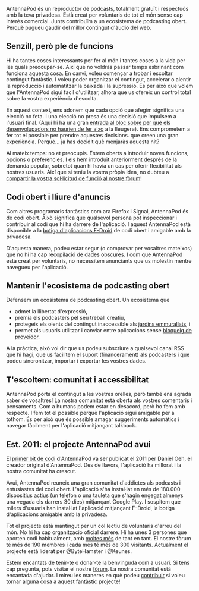 AntennaPod és un reproductor de podcasts, totalment gratuït i respectuós amb la teva privadesa. Està creat per voluntaris de tot el món sense cap interès comercial. Junts contribuïm a un ecosistema de podcasting obert. Perquè pugueu gaudir del millor contingut d'àudio del web.

## Senzill, però ple de funcions

Hi ha tantes coses interessants per fer al món i tantes coses a la vida per les quals preocupar-se. Així que no voldràs passar temps esbrinant com funciona aquesta cosa. En canvi, voleu començar a trobar i escoltar contingut fantàstic. I voleu poder organitzar el contingut, accelerar o alentir la reproducció i automatitzar la baixada i la supressió. És per això que volem que l'AntennaPod sigui fàcil d'utilitzar, alhora que us ofereix un control total sobre la vostra experiència d'escolta.

En aquest context, ens adonem que cada opció que afegim significa una elecció no feta. I una elecció no presa és una decisió que impulsem a l'usuari final. (Aquí hi ha una gran [entrada al bloc sobre per què els desenvolupadors no haurien de fer això](http://neugierig.org/software/blog/2018/07/options.html) a la lleugera). Ens comprometem a fer tot el possible per prendre aquestes decisions. que creen una gran experiència. Perquè... ja has decidit què menjaràs aquesta nit?

Al mateix temps: no et preocupis. Estem oberts a introduir noves funcions, opcions o preferències. I els hem introduït anteriorment després de la demanda popular, sobretot quan hi havia un cas per oferir flexibilitat als nostres usuaris. Així que si teniu la vostra pròpia idea, no dubteu a [compartir la vostra sol·licitud de funció al nostre fòrum](https://forum.antennapod.org/c/feature-request)!

## Codi obert i lliure d'anuncis

Com altres programaris fantàstics com ara Firefox i Signal, AntennaPod és de codi obert. Això significa que qualsevol persona pot inspeccionar i contribuir al codi que hi ha darrere de l'aplicació. I aquest AntennaPod està disponible a la [botiga d'aplicacions F-Droid](https://www.f-droid.org/packages/de.danoeh.antennapod/) de codi obert i amigable amb la privadesa.

D'aquesta manera, podeu estar segur (o comprovar per vosaltres mateixos) que no hi ha cap recopilació de dades obscures. I com que AntennaPod està creat per voluntaris, no necessitem anunciants que us molestin mentre navegueu per l'aplicació.

## Mantenir l'ecosistema de podcasting obert

Defensem un ecosistema de podcasting obert. Un ecosistema que

* admet la llibertat d'expressió,
* premia els podcasters pel seu treball creatiu,
* protegeix els oients del contingut inaccessible als [jardins emmurallats](https://en.wikipedia.org/wiki/Walled_garden_(tecnologia)), i
* permet als usuaris utilitzar i canviar entre aplicacions sense [bloqueig de proveïdor](https://en.wikipedia.org/wiki/Vendor_lock-in).

A la pràctica, això vol dir que us podeu subscriure a qualsevol canal RSS que hi hagi, que us facilitem el suport (financerament) als podcasters i que podeu sincronitzar, importar i exportar les vostres dades.

## T'escoltem: comunitat i accessibilitat

AntennaPod porta el contingut a les vostres orelles, però també ens agrada saber de vosaltres! La nostra comunitat està oberta als vostres comentaris i pensaments. Com a humans podem estar en desacord, però ho fem amb respecte. I fem tot el possible perquè l'aplicació sigui amigable per a tothom. És per això que és possible amagar suggeriments automàtics i navegar fàcilment per l'aplicació mitjançant talkback.

## Est. 2011: el projecte AntennaPod avui

El [primer bit de codi](https://github.com/AntennaPod/AntennaPod/commit/c9283f09dced6f156e13675ef4c13ebeb20cb9e5) d'AntennaPod va ser publicat el 2011 per Daniel Oeh, el creador original d'AntennaPod. Des de llavors, l'aplicació ha millorat i la nostra comunitat ha crescut.

Avui, AntennaPod reuneix una gran comunitat d'addictes als podcasts i entusiastes del codi obert. L'aplicació s'ha instal·lat en més de 180.000 dispositius actius (un telèfon o una tauleta que s'hagin engegat almenys una vegada els darrers 30 dies) mitjançant Google Play. I sospitem que milers d'usuaris han instal·lat l'aplicació mitjançant F-Droid, la botiga d'aplicacions amigable amb la privadesa.

Tot el projecte està mantingut per un col·lectiu de voluntaris d'arreu del món. No hi ha cap organització oficial darrere. Hi ha unes 3 persones que aporten codi habitualment, amb [moltes més](https://github.com/AntennaPod/AntennaPod/graphs/contributors) de tant en tant. El nostre fòrum té més de 190 membres i cada mes té més de 300 visitants. Actualment el projecte està liderat per @ByteHamster i @Keunes.

Estem encantats de tenir-te o donar-te la benvinguda com a usuari. Si tens cap pregunta, pots visitar el nostre [fòrum](https://forum.antennapod.org). La nostra comunitat està encantada d'ajudar. I mireu les maneres en què podeu [contribuir](/contribute/) si voleu tornar alguna cosa a aquest fantàstic projecte!
